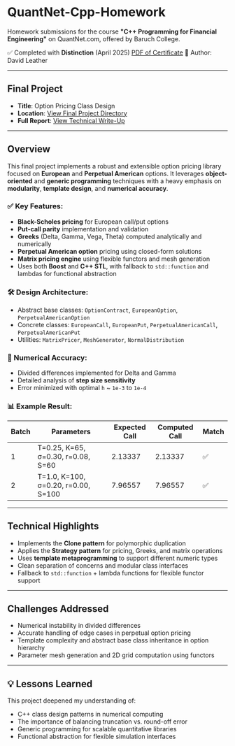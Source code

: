 # QuantNet-Cpp-Homework

Homework submissions for the course **"C++ Programming for Financial Engineering"** on QuantNet.com, offered by Baruch College.

✅ Completed with **Distinction** (April 2025)  [PDF of Certificate](quantnet_c++_cert.pdf)
📘 Author: David Leather

---

## Final Project
- **Title**: Option Pricing Class Design  
- **Location**: [View Final Project Directory](Level%209/9.ab/9.ab)  
- **Full Report**: [View Technical Write-Up](Level%209/9.ab/readme.pdf)

---

## Overview

This final project implements a robust and extensible option pricing library focused on **European** and **Perpetual American** options. It leverages **object-oriented** and **generic programming** techniques with a heavy emphasis on **modularity**, **template design**, and **numerical accuracy**.

### ✅ Key Features:
- **Black-Scholes pricing** for European call/put options
- **Put-call parity** implementation and validation
- **Greeks** (Delta, Gamma, Vega, Theta) computed analytically and numerically
- **Perpetual American option** pricing using closed-form solutions
- **Matrix pricing engine** using flexible functors and mesh generation
- Uses both **Boost** and **C++ STL**, with fallback to `std::function` and lambdas for functional abstraction

### 🛠️ Design Architecture:
- Abstract base classes: `OptionContract`, `EuropeanOption`, `PerpetualAmericanOption`
- Concrete classes: `EuropeanCall`, `EuropeanPut`, `PerpetualAmericanCall`, `PerpetualAmericanPut`
- Utilities: `MatrixPricer`, `MeshGenerator`, `NormalDistribution`

### 🔬 Numerical Accuracy:
- Divided differences implemented for Delta and Gamma
- Detailed analysis of **step size sensitivity**
- Error minimized with optimal `h` ~ `1e-3` to `1e-4`

### 📊 Example Result:
| Batch | Parameters | Expected Call | Computed Call | Match |
|-------|------------|---------------|----------------|--------|
| 1 | T=0.25, K=65, σ=0.30, r=0.08, S=60 | 2.13337 | 2.13337 | ✅ |
| 2 | T=1.0, K=100, σ=0.20, r=0.00, S=100 | 7.96557 | 7.96557 | ✅ |

---

## Technical Highlights

- Implements the **Clone pattern** for polymorphic duplication
- Applies the **Strategy pattern** for pricing, Greeks, and matrix operations
- Uses **template metaprogramming** to support different numeric types
- Clean separation of concerns and modular class interfaces
- Fallback to `std::function` + lambda functions for flexible functor support

---

## Challenges Addressed

- Numerical instability in divided differences
- Accurate handling of edge cases in perpetual option pricing
- Template complexity and abstract base class inheritance in option hierarchy
- Parameter mesh generation and 2D grid computation using functors

---

## 💡 Lessons Learned

This project deepened my understanding of:
- C++ class design patterns in numerical computing
- The importance of balancing truncation vs. round-off error
- Generic programming for scalable quantitative libraries
- Functional abstraction for flexible simulation interfaces
